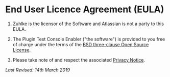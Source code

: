 # End User Licence Agreement (EULA)

1. Zuhlke is the licensor of the Software and Atlassian is not a party
to this EULA.

1. The Plugin Test Console Enabler ("the software") is provided to you
free of charge under the terms of the
[BSD three-clause Open Source License](
https://github.com/zuhlke/atlassian-plugin-test-console-enabler/blob/master/LICENSE).

1. Please take note of and respect the associated [Privacy Notice](
https://github.com/zuhlke/atlassian-plugin-test-console-enabler/blob/master/PrivacyNotice.md).

*Last Revised: 14th March 2019*
